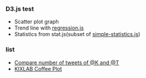 ### D3.js test
- Scatter plot graph
- Trend line with [regression.js](https://github.com/Tom-Alexander/regression-js)
- Statistics from stat.js(subset of [simple-statistics.js](http://simplestatistics.org/))

### list
 - [Compare number of tweets of @K and @T](https://dongkwan-kim.github.io/D3js-test/tweets.html)
 - [KIXLAB Coffee Plot](https://dongkwan-kim.github.io/D3js-test/kixlab-coffee.html)
